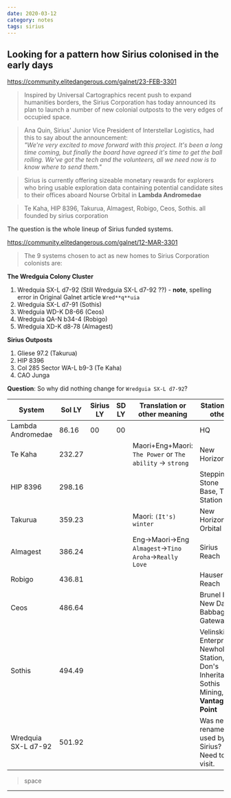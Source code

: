 ```yaml
---
date: 2020-03-12
category: notes
tags: sirius
---
```


## Looking for a pattern how Sirius colonised in the early days
<https://community.elitedangerous.com/galnet/23-FEB-3301>

> Inspired by Universal Cartographics recent push to expand humanities borders, the Sirius Corporation has today announced its plan to launch a number of new colonial outposts to the very edges of occupied space.  

> Ana Quin, Sirius' Junior Vice President of Interstellar Logistics, had this to say about the announcement:  
_"We're very excited to move forward with this project. It's been a long time coming, but finally the board have agreed it's time to get the ball rolling. We've got the tech and the volunteers, all we need now is to know where to send them."_  

> Sirius is currently offering sizeable monetary rewards for explorers who bring usable exploration data containing potential candidate sites to their offices aboard Nourse Orbital in **Lambda Andromedae**

> Te Kaha, HIP 8396, Takurua, Almagest, Robigo, Ceos, Sothis. all founded by sirius corporation  

The question is the whole lineup of Sirius funded systems. 



<https://community.elitedangerous.com/galnet/12-MAR-3301>
> The 9 systems chosen to act as new homes to Sirius Corporation colonists are:  

**The Wredguia Colony Cluster**  
1. Wredquia SX-L d7-92  (Still Wredguia SX-L d7-92 ??) - **note**, spelling error in Original Galnet article `Wred**q**uia`
1. Wredguia SX-L d7-91  (Sothis)  
1. Wredguia WD-K D8-66  (Ceos)  
1. Wredguia QA-N b34-4  (Robigo)  
1. Wredguia XD-K d8-78  (Almagest)  

**Sirius Outposts**  
1. Gliese 97.2 (Takurua)
1. HIP 8396  
1. Col 285 Sector WA-L b9-3 (Te Kaha) 
1. CAO Junga

**Question**: So why did nothing change for `Wredguia SX-L d7-92`?

System | Sol LY | Sirius LY | SD LY | Translation or other meaning | Stations or other
--- | --- | --- | --- | --- | ---
Lambda Andromedae | 86.16 | 00 | 00 | | HQ
Te Kaha | 232.27 | | | Maori+Eng+Maori: `The Power` or `The ability` -> `strong` | New Horizons  
HIP 8396 | 298.16 | | |  | Stepping Stone Base, Titus Station  
Takurua | 359.23  | | |  Maori: `(It's) winter` | New Horizons Orbital
Almagest | 386.24 | | |  Eng->Maori->Eng `Almagest`->`Tino Aroha`->`Really Love` | Sirius Reach 
Robigo | 436.81 | | |  | Hauser's Reach  
Ceos | 486.64 | | |  | Brunel Hub, New Dawn, Babbage Gateway  
Sothis | 494.49 | | |  | Velinski Enterprise, Newholm Station, Don's Inheritance, Sothis Mining, **Vantage Point**
Wredquia SX-L d7-92 | 501.92 | | | | Was never renamed or used by Sirius? Need to visit.

> space

---
